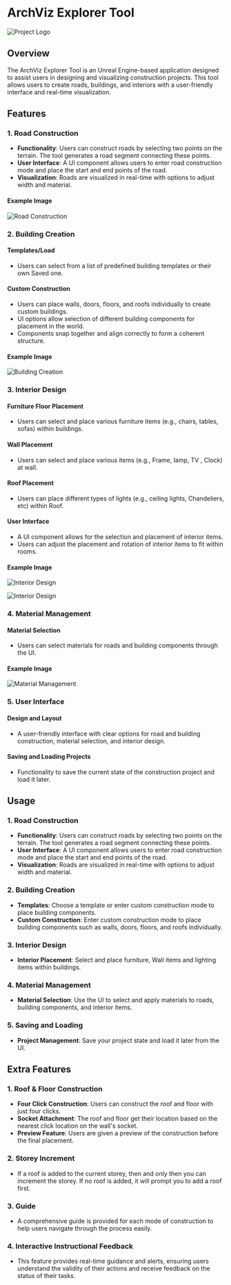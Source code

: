 # ArchViz Explorer Tool

![Project Logo](https://github.com/shahzealc/ArchVizExplorerTool/blob/main/ScreenShots/MainScreen.png)  

## Overview

The ArchViz Explorer Tool is an Unreal Engine-based application designed to assist users in designing and visualizing construction projects. This tool allows users to create roads, buildings, and interiors with a user-friendly interface and real-time visualization.

## Features

### 1. Road Construction
- **Functionality**: Users can construct roads by selecting two points on the terrain. The tool generates a road segment connecting these points.
- **User Interface**: A UI component allows users to enter road construction mode and place the start and end points of the road.
- **Visualization**: Roads are visualized in real-time with options to adjust width and material.

#### Example Image
![Road Construction](https://github.com/shahzealc/ArchVizExplorerTool/blob/main/ScreenShots/RoadConstruction.png)

### 2. Building Creation
#### Templates/Load 
- Users can select from a list of predefined building templates or their own Saved one.
#### Custom Construction
- Users can place walls, doors, floors, and roofs individually to create custom buildings.
- UI options allow selection of different building components for placement in the world.
- Components snap together and align correctly to form a coherent structure.

#### Example Image
![Building Creation](https://github.com/shahzealc/ArchVizExplorerTool/blob/main/ScreenShots/BuildingConstruction.png)

### 3. Interior Design
#### Furniture Floor Placement
- Users can select and place various furniture items (e.g., chairs, tables, sofas) within buildings.

#### Wall Placement
- Users can select and place various items (e.g., Frame, lamp, TV , Clock) at wall.

#### Roof Placement
- Users can place different types of lights (e.g., ceiling lights, Chandeliers, etc) within Roof.

#### User Interface
- A UI component allows for the selection and placement of interior items.
- Users can adjust the placement and rotation of interior items to fit within rooms.

#### Example Image
![Interior Design](https://github.com/shahzealc/ArchVizExplorerTool/blob/main/ScreenShots/InteriorDesign1.png)

![Interior Design](https://github.com/shahzealc/ArchVizExplorerTool/blob/main/ScreenShots/InteriorDesign2.png)

### 4. Material Management
#### Material Selection
- Users can select materials for roads and building components through the UI.

#### Example Image
![Material Management](https://github.com/shahzealc/ArchVizExplorerTool/blob/main/ScreenShots/Material.png)

### 5. User Interface
#### Design and Layout
- A user-friendly interface with clear options for road and building construction, material selection, and interior design.

#### Saving and Loading Projects
- Functionality to save the current state of the construction project and load it later.

## Usage

### 1. Road Construction
- **Functionality**: Users can construct roads by selecting two points on the terrain. The tool generates a road segment connecting these points.
- **User Interface**: A UI component allows users to enter road construction mode and place the start and end points of the road.
- **Visualization**: Roads are visualized in real-time with options to adjust width and material.

### 2. Building Creation
- **Templates**: Choose a template or enter custom construction mode to place building components.
- **Custom Construction**: Enter custom construction mode to place building components such as walls, doors, floors, and roofs individually.

### 3. Interior Design
- **Interior Placement**: Select and place furniture, Wall items and lighting items within buildings.

### 4. Material Management
- **Material Selection**: Use the UI to select and apply materials to roads, building components, and interior items.

### 5. Saving and Loading
- **Project Management**: Save your project state and load it later from the UI.

## Extra Features

### 1. Roof & Floor Construction

- **Four Click Construction**: Users can construct the roof and floor with just four clicks.
- **Socket Attachment**: The roof and floor get their location based on the nearest click location on the wall's socket.
- **Preview Feature**: Users are given a preview of the construction before the final placement.

### 2. Storey Increment

- If a roof is added to the current storey, then and only then you can increment the storey. If no roof is added, it will prompt you to add a roof first.
  
### 3. Guide

- A comprehensive guide is provided for each mode of construction to help users navigate through the process easily.

### 4. Interactive Instructional Feedback

- This feature provides real-time guidance and alerts, ensuring users understand the validity of their actions and receive feedback on the status of their tasks.
